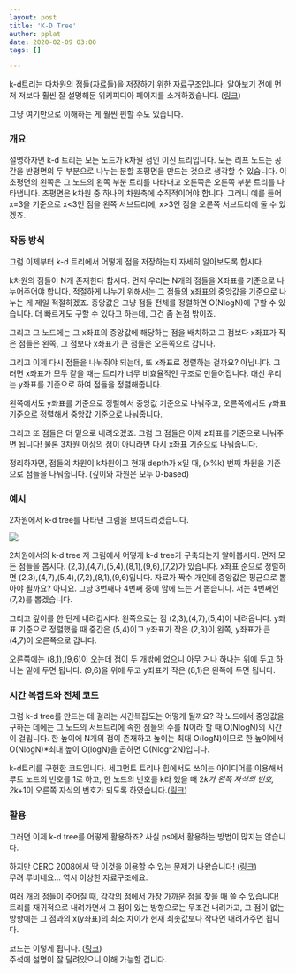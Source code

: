 ```yaml
---
layout: post
title: 'K-D Tree'
author: pplat
date: 2020-02-09 03:00
tags: []

---
```


k-d트리는 다차원의 점들(자료들)을 저장하기 위한 자료구조입니다. 알아보기 전에 먼저 저보다 훨씬 잘 설명해둔 위키피디아 페이지를 소개하겠습니다. ([링크](https://en.wikipedia.org/wiki/K-d_tree))

그냥 여기만으로 이해하는 게 훨씬 편할 수도 있습니다.

### 개요

설명하자면 k-d 트리는 모든 노드가 k차원 점인 이진 트리입니다. 모든 리프 노드는 공간을 반평면의 두 부분으로 나누는 분할 초평면을 만드는 것으로 생각할 수 있습니다. 이 초평면의 왼쪽은 그 노드의 왼쪽 부분 트리를 나타내고 오른쪽은 오른쪽 부분 트리를 나타냅니다. 초평면은 k차원 중 하나의 차원축에 수직적이어야 합니다. 그러니 예를 들어 x=3을 기준으로 x<3인 점을 왼쪽 서브트리에, x>3인 점을 오른쪽 서브트리에 둘 수 있겠죠.

### 작동 방식

그럼 이제부터 k-d 트리에서 어떻게 점을 저장하는지 자세히 알아보도록 합시다.

k차원의 점들이 N개 존재한다 합시다. 먼저 우리는 N개의 점들을 X좌표를 기준으로 나누어주어야 합니다. 적절하게 나누기 위해서는 그 점들의 x좌표의 중앙값을 기준으로 나누는 게 제일 적절하겠죠. 중앙값은 그냥 점들 전체를 정렬하면 O(NlogN)에 구할 수 있습니다. 더 빠르게도 구할 수 있다고 하는데, 그건 좀 논점 밖이죠.

그리고 그 노드에는 그 x좌표의 중앙값에 해당하는 점을 배치하고 그 점보다 x좌표가 작은 점들은 왼쪽, 그 점보다 x좌표가 큰 점들은 오른쪽으로 갑니다.

그리고 이제 다시 점들을 나눠줘야 되는데, 또 x좌표로 정렬하는 걸까요? 아닙니다. 그러면 x좌표가 모두 같을 때는 트리가 너무 비효율적인 구조로 만들어집니다. 대신 우리는 y좌표를 기준으로 하여 점들을 정렬해줍니다.

왼쪽에서도 y좌표를 기준으로 정렬해서 중앙값 기준으로 나눠주고, 오른쪽에서도 y좌표 기준으로 정렬해서 중앙값 기준으로 나눠줍니다.

그리고 또 점들은 더 밑으로 내려오겠죠. 그럼 그 점들은 이제 z좌표를 기준으로 나눠주면 됩니다! 물론 3차원 이상의 점이 아니라면 다시 x좌표 기준으로 나눠줍니다.

정리하자면, 점들의 차원이 k차원이고 현재 depth가 x일 때, (x%k) 번째 차원을 기준으로 점들을 나눠줍니다. (깊이와 차원은 모두 0-based)

### 예시

2차원에서 k-d tree를 나타낸 그림을 보여드리겠습니다.


![](https://i.imgur.com/inLhFDF.png)



2차원에서의 k-d tree
저 그림에서 어떻게 k-d tree가 구축되는지 알아봅시다. 먼저 모든 점들을 봅시다. (2,3),(4,7),(5,4),(8,1),(9,6),(7,2)가 있습니다. x좌표 순으로 정렬하면 (2,3),(4,7),(5,4),(7,2),(8,1),(9,6)입니다. 자료가 짝수 개인데 중앙값은 평균으로 뽑아야 될까요? 아니요. 그냥 3번째나 4번째 중에 맘에 드는 거 뽑습니다. 저는 4번째인 (7,2)를 뽑겠습니다.

그리고 깊이를 한 단계 내려갑시다. 왼쪽으로는 점 (2,3),(4,7),(5,4)이 내려옵니다. y좌표 기준으로 정렬했을 때 중간은 (5,4)이고 y좌표가 작은 (2,3)이 왼쪽, y좌표가 큰 (4,7)이 오른쪽으로 갑니다.

오른쪽에는 (8,1),(9,6)이 오는데 점이 두 개밖에 없으니 아무 거나 하나는 위에 두고 하나는 밑에 두면 됩니다. (9,6)을 위에 두고 y좌표가 작은 (8,1)은 왼쪽에 두면 됩니다.

### 시간 복잡도와 전체 코드

그럼 k-d tree를 만드는 데 걸리는 시간복잡도는 어떻게 될까요? 각 노드에서 중앙값을 구하는 데에는 그 노드의 서브트리에 속한 점들의 수를 N이라 할 때 O(NlogN)의 시간이 걸립니다. 한 높이에 N개의 점이 존재하고 높이는 최대 O(logN)이므로 한 높이에서 O(NlogN)*최대 높이 O(logN)을 곱하면 O(Nlog^2N)입니다.

k-d트리를 구현한 코드입니다. 세그먼트 트리나 힙에서도 쓰이는 아이디어를 이용해서 루트 노드의 번호를 1로 하고, 한 노드의 번호를 k라 했을 때 2*k가 왼쪽 자식의 번호, 2*k+1이 오른쪽 자식의 번호가 되도록 하였습니다.([링크](https://ideone.com/pih6Ug))

### 활용

그러면 이제 k-d tree를 어떻게 활용하죠? 사실 ps에서 활용하는 방법이 많지는 않습니다.

하지만 CERC 2008에서 딱 이것을 이용할 수 있는 문제가 나왔습니다! ([링크]( https://www.acmicpc.net/problem/7890 ))<br>무려 루비네요... 역시 이상한 자료구조에요.

여러 개의 점들이 주어질 때, 각각의 점에서 가장 가까운 점을 찾을 때 쓸 수 있습니다!<br>트리를 재귀적으로 내려가면서 그 점이 있는 방향으로는 무조건 내려가고, 그 점이 없는 방향에는 그 점과의 x(y좌표)의 최소 차이가 현재 최솟값보다 작다면 내려가주면 됩니다.

코드는 이렇게 됩니다. ([링크](https://ideone.com/PM2a63))<br>주석에 설명이 잘 달려있으니 이해 가능할 겁니다.
